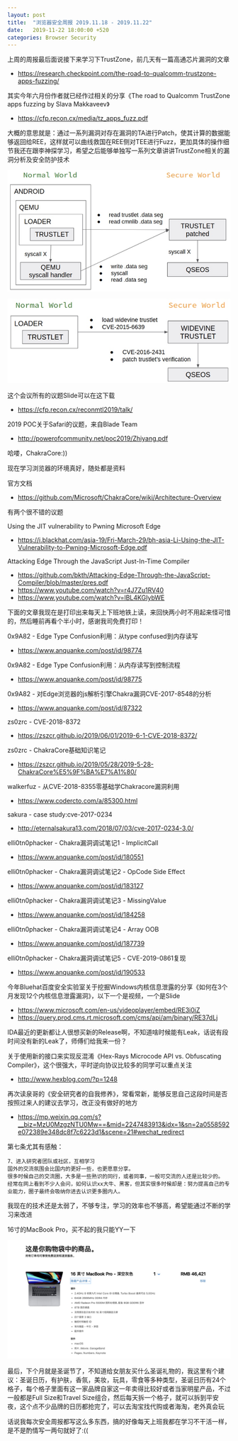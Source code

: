 ```yaml
---
layout: post
title:  "浏览器安全周报 2019.11.18 - 2019.11.22"
date:   2019-11-22 18:00:00 +520
categories: Browser Security
---
```


上周的周报最后面说接下来学习下TrustZone，前几天有一篇高通芯片漏洞的文章
- https://research.checkpoint.com/the-road-to-qualcomm-trustzone-apps-fuzzing/

其实今年六月份作者就已经作过相关的分享《The road to Qualcomm TrustZone apps fuzzing by Slava Makkaveev》
- https://cfp.recon.cx/media/tz_apps_fuzz.pdf

大概的意思就是：通过一系列漏洞对存在漏洞的TA进行Patch，使其计算的数据能够返回给REE，这样就可以曲线救国在REE侧对TEE进行Fuzz，更加具体的操作细节我还在跟李神探学习，希望之后能够单独写一系列文章讲讲TrustZone相关的漏洞分析及安全防护技术

![IMAGE](/assets/resources/AA7B10AB696D934E8922D3B226841B43.jpg)

![IMAGE](/assets/resources/F1158249EDD0B566E40780C161CB329C.jpg)

这个会议所有的议题Slide可以在这下载
- https://cfp.recon.cx/reconmtl2019/talk/

2019 POC关于Safari的议题，来自Blade Team
- http://powerofcommunity.net/poc2019/Zhiyang.pdf

哈喽，ChakraCore:))

现在学习浏览器的环境真好，随处都是资料

官方文档
- https://github.com/Microsoft/ChakraCore/wiki/Architecture-Overview

有两个很不错的议题

Using the JIT vulnerability to Pwning Microsoft Edge
- https://i.blackhat.com/asia-19/Fri-March-29/bh-asia-Li-Using-the-JIT-Vulnerability-to-Pwning-Microsoft-Edge.pdf

Attacking Edge Through the JavaScript Just-In-Time Compiler
- https://github.com/bkth/Attacking-Edge-Through-the-JavaScript-Compiler/blob/master/pres.pdf
- https://www.youtube.com/watch?v=r4J7Zu1RV40
- https://www.youtube.com/watch?v=lBL4KGIybWE

下面的文章我现在是打印出来每天上下班地铁上读，来回快两小时不用起来怪可惜的，然后睡前再看个半小时，感谢我司免费打印！

0x9A82 - Edge Type Confusion利用：从type confused到内存读写
- https://www.anquanke.com/post/id/98774

0x9A82 - Edge Type Confusion利用：从内存读写到控制流程
- https://www.anquanke.com/post/id/98775

0x9A82 - 对Edge浏览器的js解析引擎Chakra漏洞CVE-2017-8548的分析
- https://www.anquanke.com/post/id/87322

zs0zrc - CVE-2018-8372
- https://zszcr.github.io/2019/06/01/2019-6-1-CVE-2018-8372/

zs0zrc - ChakraCore基础知识笔记
- https://zszcr.github.io/2019/05/28/2019-5-28-ChakraCore%E5%9F%BA%E7%A1%80/

walkerfuz - 从CVE-2018-8355零基础学Chakracore漏洞利用
- https://www.codercto.com/a/85300.html

sakura - case study:cve-2017-0234
- http://eternalsakura13.com/2018/07/03/cve-2017-0234-3.0/

elli0tn0phacker - Chakra漏洞调试笔记1 - ImplicitCall
- https://www.anquanke.com/post/id/180551

elli0tn0phacker - Chakra漏洞调试笔记2 - OpCode Side Effect
- https://www.anquanke.com/post/id/183127

elli0tn0phacker - Chakra漏洞调试笔记3 - MissingValue
- https://www.anquanke.com/post/id/184258

elli0tn0phacker - Chakra漏洞调试笔记4 - Array OOB
- https://www.anquanke.com/post/id/187739

elli0tn0phacker - Chakra漏洞调试笔记5 - CVE-2019-0861复现
- https://www.anquanke.com/post/id/190533

今年Bluehat百度安全实验室关于挖掘Windows内核信息泄露的分享《如何在3个月发现12个内核信息泄露漏洞》，以下一个是视频，一个是Slide
- https://www.microsoft.com/en-us/videoplayer/embed/RE3i0iZ
- https://query.prod.cms.rt.microsoft.com/cms/api/am/binary/RE37dLj

IDA最近的更新都让人很想买新的Release啊，不知道啥时候能有Leak，话说有段时间没有新的Leak了，师傅们给我来一份？

关于使用新的接口来实现反混淆《Hex-Rays Microcode API vs. Obfuscating Compiler》，这个很强大，平时逆向协议比较多的同学可以重点关注
- http://www.hexblog.com/?p=1248

再次读泉哥的《安全研究者的自我修养》，常看常新，能够反思自己这段时间是否按照过来人的建议去学习，改正没有做好的地方
- https://mp.weixin.qq.com/s?__biz=MzU0MzgzNTU0Mw==&mid=2247483913&idx=1&sn=2a0558592e072389e348dc8f7c6223d1&scene=21#wechat_redirect

第七条尤其有感触：
```
7、进入研究者团队或社区，互相学习
国外的交流氛围会比国内的更好一些，也更愿意分享。
很多时候自己的交流圈，大多是一些熟识的同行，或者同事，一般可交流的人还是比较少的。
经常在网上看到不少人会问，如何认识xx大牛、黑客，但其实很多时候却是：努力提高自己的专业能力，圈子最终会吸纳你进去认识更多圈内人。
```

我现在的技术还是太弱了，不够专注，学习的效率也不够高，希望能通过不断的学习来改进

16寸的MacBook Pro，买不起的我只能YY一下

![IMAGE](/assets/resources/EF2E6F1E686160CF6DBBF0EA16FC2A64.jpg)

最后，下个月就是圣诞节了，不知道给女朋友买什么圣诞礼物的，我这里有个建议：圣诞日历，有护肤，香氛，美妆，玩具，零食等多种类型，圣诞日历有24个格子，每个格子里面有这一家品牌自家这一年卖得比较好或者当家明星产品，不过一般都是Full Size和Travel Size组合，然后每天拆一个格子，就可以拆到平安夜，这个点不少品牌的日历都抢完了，可以去淘宝找代购或者海淘，老外真会玩

话说我每次安全周报都写这么多东西，搞的好像每天上班我都在学习不干活一样，是不是酌情写一两句就好了:((